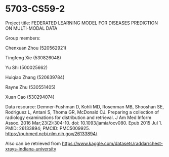 # 5703-CS59-2
Project title: FEDERATED LEARNING MODEL FOR DISEASES PREDICTION ON MULTI-MODAL DATA

Group members: 

Chenxuan Zhou (520562921)

Tingfeng Xie (530826048)

Yu Shi (500025662)

Huiqiao Zhang (520639784)

Rayne Zhu (530551405)

Xuan Cao (530294074)

Data resource:
Demner-Fushman D, Kohli MD, Rosenman MB, Shooshan SE, Rodriguez L, Antani S, Thoma GR, McDonald CJ. Preparing a collection of radiology examinations for distribution and retrieval. J Am Med Inform Assoc. 2016 Mar;23(2):304-10. doi: 10.1093/jamia/ocv080. Epub 2015 Jul 1. PMID: 26133894; PMCID: PMC5009925. https://pubmed.ncbi.nlm.nih.gov/26133894/

Also can be retrieved from https://www.kaggle.com/datasets/raddar/chest-xrays-indiana-university

